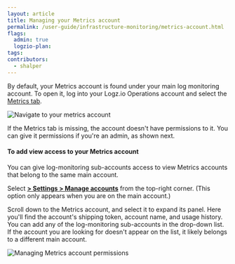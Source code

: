 ```yaml
---
layout: article
title: Managing your Metrics account
permalink: /user-guide/infrastructure-monitoring/metrics-account.html
flags:
  admin: true
  logzio-plan:
tags:
contributors:
  - shalper
---
```


By default, your Metrics account is found under your main log monitoring account.
To open it, log into your Logz.io Operations account and select the
[Metrics tab](https://app.logz.io/#/dashboard/grafana/).

![Navigate to your metrics account](https://dytvr9ot2sszz.cloudfront.net/logz-docs/grafana/reach-metrics.png)

If the Metrics tab is missing, the account doesn't have permissions to it. You can give it permissions if you're an admin, as shown next.


#### To add view access to your Metrics account

You can give log-monitoring sub-accounts access to view Metrics accounts that belong to the same main account.

Select [**<i class="li li-gear"></i> > Settings > Manage accounts**](https://app.logz.io/#/dashboard/settings/manage-accounts) from the top-right corner. (This option only appears when you are on the main account.)

Scroll down to the Metrics account, and select it to expand its panel. Here you'll find the account's shipping token, account name, and usage history. 
You can add any of the log-monitoring sub-accounts in the drop-down list. If the account you are looking for doesn't appear on the list, it likely belongs to a different main account.

![Managing Metrics account permissions](https://dytvr9ot2sszz.cloudfront.net/logz-docs/grafana/metrics-account-read-permissions.png)
